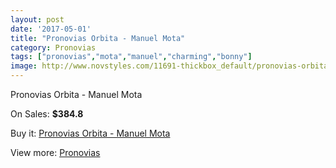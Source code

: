 ```yaml
---
layout: post
date: '2017-05-01'
title: "Pronovias Orbita - Manuel Mota"
category: Pronovias
tags: ["pronovias","mota","manuel","charming","bonny"]
image: http://www.novstyles.com/11691-thickbox_default/pronovias-orbita-manuel-mota.jpg
---
```

Pronovias Orbita - Manuel Mota

On Sales: **$384.8**
<a href="https://www.novstyles.com/en/pronovias/8599-pronovias-orbita-manuel-mota.html"><amp-img layout="responsive" width="600" height="600" src="//www.novstyles.com/11691-thickbox_default/pronovias-orbita-manuel-mota.jpg" alt="Pronovias Orbita - Manuel Mota 0" /></a>

Buy it: [Pronovias Orbita - Manuel Mota](https://www.novstyles.com/en/pronovias/8599-pronovias-orbita-manuel-mota.html "Pronovias Orbita - Manuel Mota")

View more: [Pronovias](https://www.novstyles.com/en/54-pronovias "Pronovias")